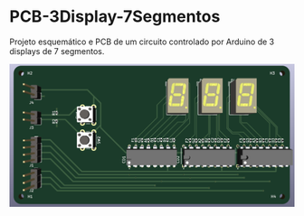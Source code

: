 # PCB-3Display-7Segmentos
Projeto esquemático e PCB de um circuito controlado por Arduino de 3 displays de 7 segmentos.

<img src="Imagens_Circuito/3D_frontal.png" alt="Alt text" title="Optional title">
